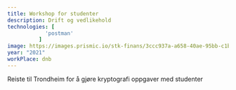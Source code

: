 ```yaml
---
title: Workshop for studenter
description: Drift og vedlikehold
technologies: [
            'postman'
          ]
image: https://images.prismic.io/stk-finans/3ccc937a-a658-40ae-95bb-c1b508c6a088_DNB-logo.jpg?auto=compress,format&rect=0,29,1200,742&w=1280&h=791
year: "2021"
workPlace: dnb
---
```


Reiste til Trondheim for å gjøre kryptografi oppgaver med studenter